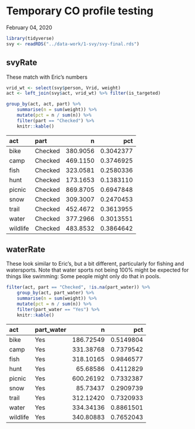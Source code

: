 Temporary CO profile testing
================
February 04, 2020

``` r
library(tidyverse)
svy <- readRDS("../data-work/1-svy/svy-final.rds")
```

## svyRate

These match with Eric’s numbers

``` r
vrid_wt <- select(svy$person, Vrid, weight)
act <- left_join(svy$act, vrid_wt) %>% filter(is_targeted)

group_by(act, act, part) %>%
    summarise(n = sum(weight)) %>%
    mutate(pct = n / sum(n)) %>%
    filter(part == "Checked") %>%
    knitr::kable()
```

| act      | part    |        n |       pct |
| :------- | :------ | -------: | --------: |
| bike     | Checked | 380.9056 | 0.3042377 |
| camp     | Checked | 469.1150 | 0.3746925 |
| fish     | Checked | 323.0581 | 0.2580336 |
| hunt     | Checked | 173.1653 | 0.1383110 |
| picnic   | Checked | 869.8705 | 0.6947848 |
| snow     | Checked | 309.3007 | 0.2470453 |
| trail    | Checked | 452.4672 | 0.3613955 |
| water    | Checked | 377.2966 | 0.3013551 |
| wildlife | Checked | 483.8532 | 0.3864642 |

## waterRate

These look similar to Eric’s, but a bit different, particularly for
fishing and watersports. Note that water sports not being 100% might be
expected for things like swimming: Some people might only do that in
pools.

``` r
filter(act, part == "Checked", !is.na(part_water)) %>%
    group_by(act, part_water) %>%
    summarise(n = sum(weight)) %>%
    mutate(pct = n / sum(n)) %>%
    filter(part_water == "Yes") %>%
    knitr::kable()
```

| act      | part\_water |         n |       pct |
| :------- | :---------- | --------: | --------: |
| bike     | Yes         | 186.72549 | 0.5149804 |
| camp     | Yes         | 331.38768 | 0.7379542 |
| fish     | Yes         | 318.10165 | 0.9846577 |
| hunt     | Yes         |  65.68586 | 0.4112829 |
| picnic   | Yes         | 600.26192 | 0.7332387 |
| snow     | Yes         |  85.73437 | 0.2909739 |
| trail    | Yes         | 312.12420 | 0.7320933 |
| water    | Yes         | 334.34136 | 0.8861501 |
| wildlife | Yes         | 340.80883 | 0.7652043 |
